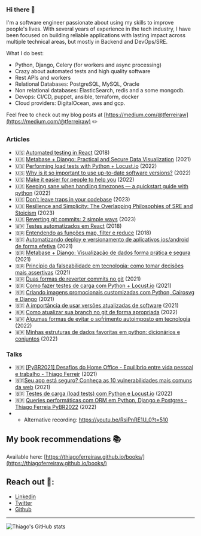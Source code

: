 ### Hi there 👋

I'm a software engineer passionate about using my skills to improve people's lives. With several years of experience in the tech industry, I have been focused on building reliable applications with lasting impact across multiple technical areas, but mostly in Backend and DevOps/SRE.

What I do best:
- Python, Django, Celery (for workers and async processing)
- Crazy about automated tests and high quality software
- Rest APIs and workers
- Relational Databases: PostgreSQL, MySQL, Oracle
- Non relational databases: ElasticSearch, redis and a some mongodb.
- Devops: CI/CD, puppet, ansible, terraform, docker
- Cloud providers: DigitalOcean, aws and gcp.

Feel free to check out my blog posts at [https://medium.com/@tferreiraw](https://medium.com/@tferreiraw) ✏️

### Articles 
- 🇺🇸 [Automated testing in React](https://medium.com/@tferreiraw/automated-testing-in-react-df9c483f3610) (2018)
- 🇺🇸 [Metabase + Django: Practical and Secure Data Visualization](https://medium.com/whatsgooddev/metabase-django-practical-and-secure-data-visualization-f7b4ebcb5e3b) (2021)
- 🇺🇸 [Performing load tests with Python + Locust.io](https://medium.com/@tferreiraw/performing-load-tests-with-python-locust-io-62de7d91eebd) (2022)
- 🇺🇸 [Why is it so important to use up-to-date software versions?](https://medium.com/@tferreiraw/why-is-it-so-important-to-use-up-to-date-software-versions-d69c7628f1ec) (2022)
- 🇺🇸 [Make it easier for people to help you](https://medium.com/@tferreiraw/make-it-easier-for-people-to-help-you-d775358e7482) (2022)
- 🇺🇸 [Keeping sane when handling timezones — a quickstart guide with python](https://medium.com/@tferreiraw/keeping-sane-when-handling-timezones-a-quickstart-guide-with-python-970468591da) (2022)
- 🇺🇸 [Don’t leave traps in your codebase](https://medium.com/@tferreiraw/dont-leave-traps-in-your-codebase-62bd1840745f) (2023)
- 🇺🇸 [Resilience and Simplicity: The Overlapping Philosophies of SRE and Stoicism](https://medium.com/@tferreiraw/resilience-and-simplicity-the-overlapping-philosophies-of-sre-and-stoicism-a927544fb106) (2023)
- 🇺🇸 [Reverting git commits: 2 simple ways](https://medium.com/@tferreiraw/reverting-git-commits-2-simple-ways-e9374481a10b) (2023)
- 🇧🇷 [Testes automatizados em React](https://medium.com/luizalabs/testes-automatizados-em-react-e431db826d65) (2018)
- 🇧🇷 [Entendendo as funções map, filter e reduce](https://medium.com/luizalabs/entendendo-as-fun%C3%A7%C3%B5es-map-filter-e-reduce-2569888ae084) (2018)
- 🇧🇷 [Automatizando deploy e versionamento de aplicativos ios/android de forma efetiva](https://medium.com/whatsgooddev/automatizando-deploy-e-versionamento-de-aplicativos-ios-android-de-forma-efetiva-eff4e73a6602) (2021)
- 🇧🇷 [Metabase + Django: Visualização de dados forma prática e segura](https://medium.com/whatsgooddev/metabase-django-visualiza%C3%A7%C3%A3o-de-dados-forma-pr%C3%A1tica-e-segura-233f0307a349) (2021)
- 🇧🇷 [Princípio da falseabilidade em tecnologia: como tomar decisões mais assertivas](https://medium.com/whatsgooddev/princ%C3%ADpio-da-falseabilidade-em-tecnologia-como-tomar-decis%C3%B5es-mais-assertivas-9fbbff9be6fc) (2021)
- 🇧🇷 [Duas formas de reverter commits no git](https://medium.com/whatsgooddev/duas-formas-de-reverter-commits-no-git-f5b89e8dbcf1) (2021)
- 🇧🇷 [Como fazer testes de carga com Python + Locust.io](https://medium.com/whatsgooddev/como-fazer-testes-de-carga-com-python-locust-io-55ec6ae841b) (2021)
- 🇧🇷 [Criando imagens promocionais customizadas com Python, Cairosvg e Django](https://medium.com/whatsgooddev/criando-imagens-promocionais-customizadas-com-python-cairosvg-e-django-3062d0d25942) (2021)
- 🇧🇷 [A importância de usar versões atualizadas de software](https://medium.com/whatsgooddev/a-import%C3%A2ncia-de-usar-vers%C3%B5es-atualizadas-de-software-ef744692a23a) (2021)
- 🇧🇷 [Como atualizar sua branch no git de forma apropriada](https://medium.com/whatsgooddev/como-atualizar-sua-branch-no-git-de-forma-apropriada-ccbc932c3a1c) (2022)
- 🇧🇷 [Algumas formas de evitar o sofrimento autoimposto em tecnologia](https://medium.com/whatsgooddev/algumas-formas-de-evitar-o-sofrimento-autoimposto-em-tecnologia-9bbf0d00492c) (2022)
- 🇧🇷 [Minhas estruturas de dados favoritas em python: dicionários e conjuntos](https://medium.com/whatsgooddev/minhas-estruturas-de-dados-favoritas-em-python-dicion%C3%A1rios-e-conjuntos-ac08fd273116) (2022)





### Talks
- 🇧🇷 [[PyBR2021] Desafios do Home Office - Equilíbrio entre vida pessoal e trabalho - Thiago Ferreir](https://www.youtube.com/watch?v=LqlhqkRwamw&t=16s&ab_channel=pythonbrasil) (2021)
- 🇧🇷[Seu app está seguro? Conheça as 10 vulnerabilidades mais comuns da web](https://www.youtube.com/watch?v=FtSQ7OwsNoU) (2021)
- 🇧🇷 [Testes de carga (load tests) com Python e Locust.io](https://www.youtube.com/watch?v=ud3uA8KeHnk&t=17s&ab_channel=GrupyRP) (2022)
- 🇧🇷 [Queries performáticas com ORM em Python, Django e Postgres - Thiago Ferreia PyBR2022](https://youtu.be/rsKxYWF1by4?t=47) (2022)
- - Alternative recording: https://youtu.be/RsiPnRE1U_0?t=510

## My book recommendations 📚

Available here: [https://thiagoferreiraw.github.io/books/](https://thiagoferreiraw.github.io/books/)

## Reach out 👋:
- [Linkedin](https://www.linkedin.com/in/thiago-ferreira-380427a8/)
- [Twitter](https://twitter.com/tferreiraw) 
- [Github](https://github.com/thiagoferreiraw)



---

![Thiago's GitHub stats](https://github-readme-stats.vercel.app/api?username=thiagoferreiraw&show_icons=true&count_private=true&include_all_commits=true)
